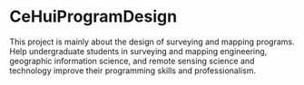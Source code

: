# CeHuiProgramDesign
This project is mainly about the design of surveying and mapping programs. Help undergraduate students in surveying and mapping engineering, geographic information science, and remote sensing science and technology improve their programming skills and professionalism.
